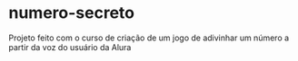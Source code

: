 # numero-secreto
Projeto feito com o curso de criação de um jogo de adivinhar um número a partir da voz do usuário da Alura
